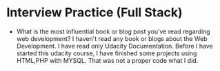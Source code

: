 # Interview Practice (Full Stack)

  * What is the most influential book or blog post you’ve read regarding web development?
       I haven't read any book or blogs about the Web Development. I have read only Udacity Documentation. Before I have started this udacity course, I have finished some projects using HTML,PHP with MYSQL. That was not a proper code what I did. 
        
         
